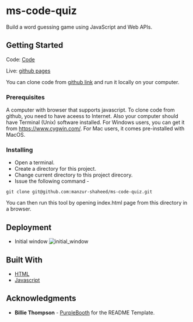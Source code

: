 # ms-code-quiz
Build a word guessing game using JavaScript and Web APIs.

## Getting Started
Code: [Code](https://github.com/manzur-shaheed/ms-code-quiz)

Live: [github pages](https://manzur-shaheed.github.io/ms-code-quiz/)

You can clone code from [github link](https://github.com/manzur-shaheed/ms-code-quiz) and run it locally on your computer.

### Prerequisites

A computer with browser that supports javascript. To clone code from github, you need to have aceess to Internet. Also your computer should have Terminal (Unix) software installed. For Windows users, you can get it from https://www.cygwin.com/. For Mac users, it comes pre-installed with MacOS. 

### Installing

- Open a terminal.  
- Create a directory for this project.
- Change current directory to this project direcory.
- Issue the following command -

```
git clone git@github.com:manzur-shaheed/ms-code-quiz.git
```
You can then run this tool by opening index.html page from this directory in a browser.

## Deployment

- Initial window 
![initial_window](./assets/images/main_screen.png)



## Built With

* [HTML](https://developer.mozilla.org/en-US/docs/Web/HTML)
* [Javascript](https://developer.mozilla.org/en-US/docs/Web/JavaScript)

## Acknowledgments
* **Billie Thompson** - [PurpleBooth](https://github.com/PurpleBooth) for the README Template.
